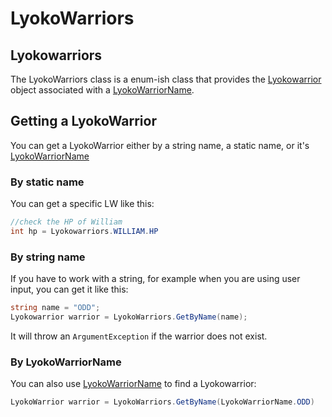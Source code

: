 # LyokoWarriors

## Lyokowarriors

The LyokoWarriors class is a enum-ish class that provides the [Lyokowarrior](lyokowarrior.md) object associated with a [LyokoWarriorName](lyokowarriorname.md).

## Getting a LyokoWarrior

You can get a LyokoWarrior either by a string name, a static name, or it's [LyokoWarriorName](https://github.com/LyokoAPI/LyokoAPIDoc/tree/a5b2e71d661b5e232a313d2e947906767206bc6f/docs/LyokoAPI/VirtualEntities/LyokoWarrior/LyokowarriorName.md)

### By static name

You can get a specific LW like this:

```csharp
//check the HP of William
int hp = Lyokowarriors.WILLIAM.HP
```

### By string name

If you have to work with a string, for example when you are using user input, you can get it like this:

```csharp
string name = "ODD";
Lyokowarrior warrior = LyokoWarriors.GetByName(name);
```

It will throw an `ArgumentException` if the warrior does not exist.

### By LyokoWarriorName

You can also use [LyokoWarriorName](lyokowarriorname.md) to find a Lyokowarrior:

```csharp
LyokoWarrior warrior = LyokoWarriors.GetByName(LyokoWarriorName.ODD)
```

